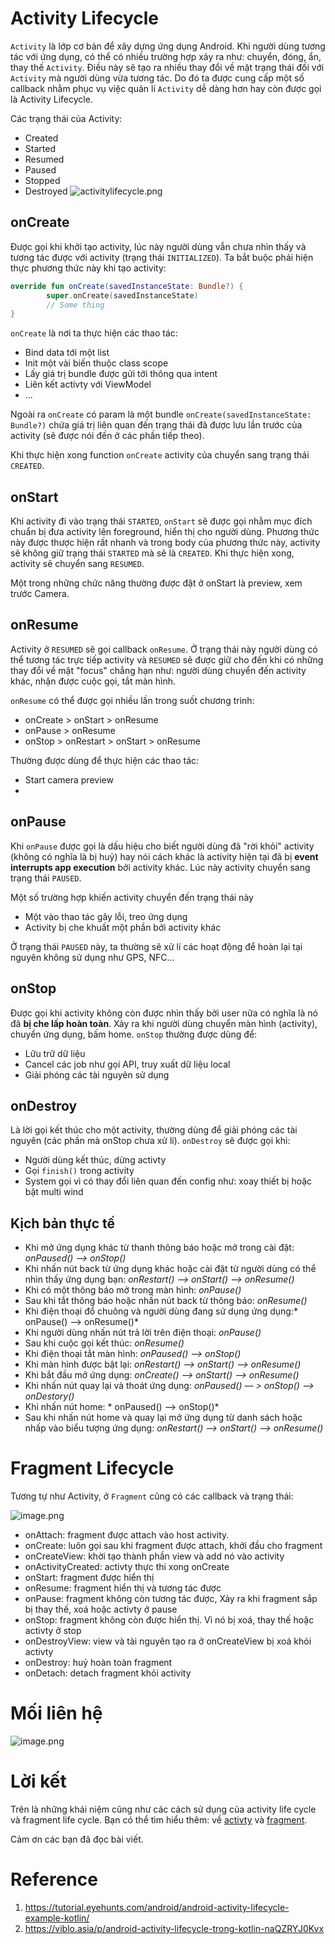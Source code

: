 # Activity Lifecycle
 `Activity` là lớp cơ bản để xây dựng ứng dụng Android. Khi người dùng tương tác với ứng dụng, có thể có nhiều trường hợp xảy ra như: chuyển, đóng, ẩn, thay thế `Activity`. Điều này sẽ tạo ra nhiều thay đổi về mặt trạng thái đối với `Activity` mà người dùng vừa tương tác. Do đó ta được cung cấp một số callback nhằm phục vụ việc quản lí `Activity` dễ dàng hơn hay còn được gọi là Activity Lifecycle.
 
 Các trạng thái của Activity:
* Created
* Started
* Resumed
* Paused
* Stopped
* Destroyed
![activitylifecycle.png](https://images.viblo.asia/64c5c3e6-9fc0-495f-9b7f-1feb380eff03.png)
## onCreate
Được gọi khi khởi tạo activity, lúc này người dùng vẫn chưa nhìn thấy và tương tác được với activity (trạng thái `INITIALIZED`). Ta bắt buộc phải hiện thực phương thức này khi tạo activity:
```kotlin
override fun onCreate(savedInstanceState: Bundle?) {
        super.onCreate(savedInstanceState)
        // Some thing
}
```

`onCreate` là nơi ta thực hiện các thao tác:
* Bind data tới một list
* Init một vài biến thuộc class scope
* Lấy giá trị bundle được gửi tới thông qua intent
* Liên kết activty với ViewModel
* ...

Ngoài ra `onCreate` có param là một bundle `onCreate(savedInstanceState: Bundle?)`  chứa giá trị liên quan đến trạng thái đã được lưu lần trước của activity (sẽ được nói đến ở các phần tiếp theo).

Khi thực hiện xong function `onCreate` activity của chuyển sang trạng thái `CREATED`.
## onStart
Khi activity đi vào trạng thái `STARTED`, `onStart` sẽ được gọi nhằm mục đích chuẩn bị đưa activity lên foreground, hiển thị cho người dùng. Phương thức này được thược hiện rất nhanh và trong body của phương thức này, activity sẽ không giữ trạng thái `STARTED` mà sẽ là `CREATED`. Khi thực hiện xong, activity sẽ chuyển sang `RESUMED`.

Một trong những chức năng thường được đặt ở onStart là preview, xem trước Camera.
## onResume
Activity ở `RESUMED` sẽ gọi callback `onResume`. Ở trạng thái này người dùng có thể tương tác trực tiếp activity và `RESUMED` sẽ được giữ cho đến khi có những thay đổi về mặt "focus" chẳng hạn như: người dùng chuyển đến activity khác, nhận được cuộc gọi, tắt màn hình.

`onResume` có thể được gọi nhiều lần trong suốt chương trình:
* onCreate > onStart > onResume
* onPause > onResume
* onStop > onRestart > onStart > onResume

Thường được dùng để thực hiện các thao tác:
* Start camera preview
* 
## onPause
Khi `onPause` được gọi là dấu hiệu cho biết người dùng đã "rời khỏi" activity (không có nghĩa là bị huỷ) hay nói cách khác là activity hiện tại đã bị **event interrupts app execution** bởi activity khác. Lúc này activity chuyển sang trạng thái `PAUSED`.

Một số trường hợp khiến activity chuyển đến trạng thái này
* Một vào thao tác gây lỗi, treo ứng dụng
* Activity bị che khuất một phần bởi activity khác

Ở trạng thái `PAUSED` này, ta thường sẽ xử lí các hoạt động để hoàn lại tại nguyên không sử dụng như GPS, NFC... 
## onStop
Được gọi khi activity không còn được nhìn thấy bởi user nữa có nghĩa là nó đã **bị che lấp hoàn toàn**. Xảy ra khi người dùng chuyển màn hình (activity), chuyển ứng dụng, bấm home.
`onStop` thường được dùng để:
* Lữu trữ dữ liệu
* Cancel các job như gọi API, truy xuất dữ liệu local
* Giải phóng các tài nguyên sử dụng
## onDestroy
Là lời gọi kết thúc cho một activity, thường dùng để giải phóng các tài nguyên (các phần mà onStop chưa xử lí).
`onDestroy` sẽ được gọi khi:
* Người dùng kết thúc, dừng activty
* Gọi `finish()` trong activity
* System gọi vì có thay đổi liên quan đến config như: xoay thiết bị hoặc bật multi wind
## Kịch bản thực tế
* Khi mở ứng dụng khác từ thanh thông báo hoặc mở trong cài đặt: *onPaused() –> onStop()*
* Khi nhấn nút back từ ứng dụng khác hoặc cài đặt từ người dùng có thể nhìn thấy ứng dụng bạn: *onRestart() –> onStart() –> onResume()*
* Khi có một thông báo mở trong màn hình: *onPause()*
* Sau khi tắt thông báo hoặc nhấn nút back từ thông báo: *onResume()*
* Khi điện thoại đổ chuông và người dùng đang sử dụng ứng dụng:* onPause() –> onResume()*
* Khi người dùng nhấn nút trả lời trên điện thoại: *onPause()*
* Sau khi cuộc gọi kết thúc: *onResume()*
* Khi điện thoại tắt màn hình: *onPaused() –> onStop()*
* Khi màn hình được bật lại: *onRestart() –> onStart() –> onResume()*
* Khi bắt đầu mở ứng dụng: *onCreate() –> onStart() –> onResume()*
* Khi nhấn nút quay lại và thoát ứng dụng: *onPaused() — > onStop() –> onDestory()*
* Khi nhấn nút home: * onPaused() –> onStop()*
* Sau khi nhấn nút home và quay lại mở ứng dụng từ danh sách hoặc nhấp vào biểu tượng ứng dụng: *onRestart() –> onStart() –> onResume()*
# Fragment Lifecycle
Tương tự như Activity, ở `Fragment` cũng có các callback và trạng thái:

![image.png](https://images.viblo.asia/6f3895a7-ba78-4f18-9308-e4260f13b6a7.png)

* onAttach: fragment được attach vào host activity.
* onCreate: luôn gọi sau khi fragment được attach, khởi đầu cho fragment
* onCreateView: khời tạo thành phần view và add nó vào activity
* onActivityCreated: activty thực thi xong onCreate
* onStart: fragment được hiển thị
* onResume: fragment hiển thị và tương tác được
* onPause: fragment không còn tương tác được, Xảy ra khi fragment sắp bị thay thế, xoá hoặc activty ở pause
* onStop: fragment không còn được hiển thị. Vì nó bị xoá, thay thế hoặc activty ở stop
* onDestroyView: view và tài nguyên tạo ra ở onCreateView bị xoá khỏi activty
* onDestroy: huỷ hoàn toàn fragment
* onDetach: detach fragment khỏi activity
# Mối liên hệ
![image.png](https://images.viblo.asia/bda27333-bf1f-4761-8283-04cf7941bb95.png)
# Lời kết
Trên là những khái niệm cũng như các cách sử dụng của activity life cycle và fragment life cycle. Bạn có thể tìm hiểu thêm: về [activty](https://developer.android.com/guide/components/activities/intro-activities) và [fragment](https://developer.android.com/guide/fragments/lifecycle).

Cảm ơn các bạn đã đọc bài viết.

# Reference 
1. https://tutorial.eyehunts.com/android/android-activity-lifecycle-example-kotlin/
2. https://viblo.asia/p/android-activity-lifecycle-trong-kotlin-naQZRYJ0Kvx